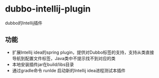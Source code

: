 # dubbo-intellij-plugin

dubbo的Intellij插件

## 功能
* 扩展Intellij idea的spring plugin，提供对Dubbo标签的支持，支持从类直接导航到配置文件标签，Java类中不提示找不到对应的类
* 本地安装插件jar在build/libs目录
* 通过gradle命令 runIde 启动新的Intellij idea进程测试本插件